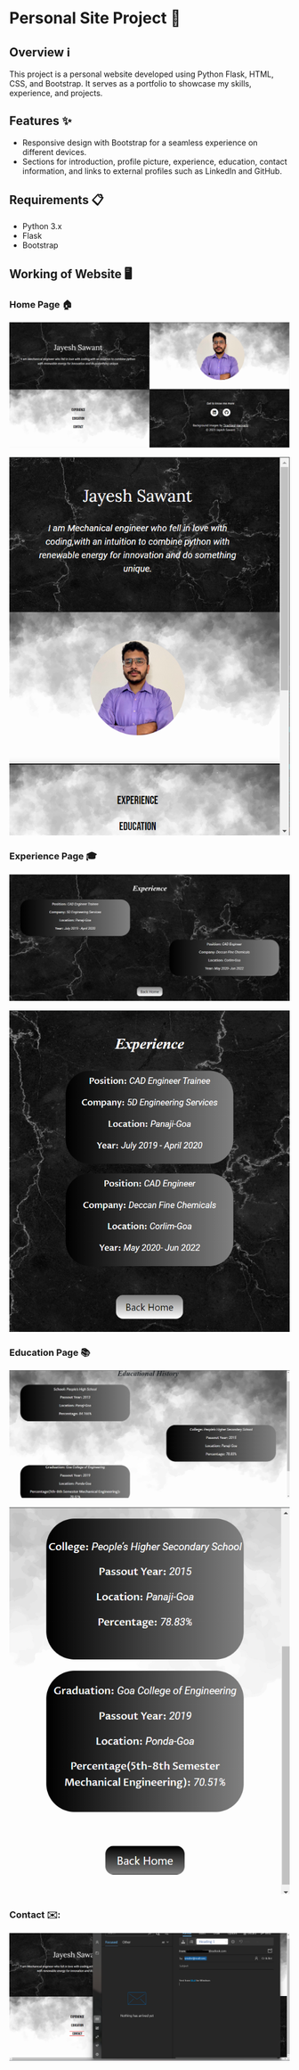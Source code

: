 # Personal Site Project 🌟

## Overview ℹ️

This project is a personal website developed using Python Flask, HTML, CSS, and Bootstrap. It serves as a portfolio to showcase my skills, experience, and projects.

## Features ✨

- Responsive design with Bootstrap for a seamless experience on different devices.
- Sections for introduction, profile picture, experience, education, contact information, and links to external profiles such as LinkedIn and GitHub.

## Requirements 📋

- Python 3.x
- Flask
- Bootstrap


## Working of Website 🖥️

### Home Page 🏠
![Home Page](static/readme_img/home_page.png)

![Home Page Bootstrap](static/readme_img/home_page1.png)

### Experience Page 🎓
![Experience Page](static/readme_img/experience1.png)

![Experience Page Bootstrap](static/readme_img/experience2.png)

### Education Page 📚
![Education Page](static/readme_img/education1.png)

![Education Page Bootstrap](static/readme_img/education2.png)

### Contact ✉️:
![Contact Page](static/readme_img/send_mail.png)
